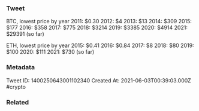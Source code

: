 ### Tweet
BTC, lowest price by year
2011: $0.30
2012: $4
2013: $13
2014: $309
2015: $177
2016: $358
2017: $775
2018: $3214
2019: $3385
2020: $4914
2021: $29391 (so far)

ETH, lowest price by year
2015: $0.41
2016: $0.84
2017: $8
2018: $80
2019: $100
2020: $111
2021: $730 (so far)

### Metadata
Tweet ID: 1400250643001102340
Created At: 2021-06-03T00:39:03.000Z
#crypto 

### Related

